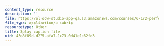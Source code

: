 ```yaml
---
content_type: resource
description: ''
file: https://ol-ocw-studio-app-qa.s3.amazonaws.com/courses/6-172-performance-engineering-of-software-systems-fall-2018/45e8f89dd275afa71c730d41e1a62fd3_nmMUUuXhk2A.srt
file_type: application/x-subrip
resourcetype: Other
title: 3play caption file
uid: 45e8f89d-d275-afa7-1c73-0d41e1a62fd3
---
```

